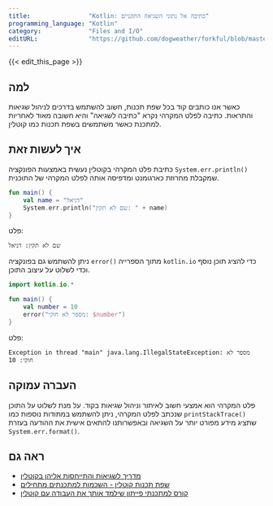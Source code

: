 ```yaml
---
title:                "Kotlin: כתיבה אל נתוני השגיאה התקניים"
programming_language: "Kotlin"
category:             "Files and I/O"
editURL:              "https://github.com/dogweather/forkful/blob/master/content/he/kotlin/writing-to-standard-error.md"
---
```


{{< edit_this_page >}}

## למה

כאשר אנו כותבים קוד בכל שפת תכנות, חשוב להשתמש בדרכים לניהול שגיאות והתראות. כתיבה לפלט המקרהי נקרא "כתיבה לשגיאה" והיא חשובה מאוד לאחריות למתכנת כאשר משתמשים בשפת תכנות כמו קוטלין.

## איך לעשות זאת

כתיבת פלט המקרהי בקוטלין נעשית באמצעות הפונקציה `System.err.println()` שמקבלת מחרוזת כארגומנט ומדפיסה אותה לפלט המקרהי של התוכנית.

```Kotlin
fun main() {
    val name = "דניאל"
    System.err.println("שם לא תקין: " + name)
}
```

פלט:

```
שם לא תקין: דניאל
```

ניתן להשתמש גם בפונקציה `error()` מתוך הספרייה `kotlin.io` כדי להציג תוכן נוסף וכדי לשלוט על עיצוב התוכן.

```Kotlin
import kotlin.io.*

fun main() {
    val number = 10
    error("מספר לא חוקי: $number")
}
```

פלט:

```
Exception in thread "main" java.lang.IllegalStateException: מספר לא חוקי: 10
```

## העברה עמוקה

פלט המקרהי הוא אמצעי חשוב לאיתור וניהול שגיאות בקוד. על מנת לשלוט על התוכן שנכתב לפלט המקרהי, ניתן להשתמש במתודות נוספות כמו `printStackTrace()` שתציג מידע מפורט יותר על השגיאה ובאפשרותנו להתאים אישית את ההודעה בעזרת `System.err.format()`.

## ראה גם

- [מדריך לשגיאות והתייחסות אליהן בקוטלין](https://kotlinlang.org/docs/exception.html)
- [שפת תכנות קוטלין - השכמות למתכנתים מתחילים](https://www.samanage.com/he/blog/kotlin-programming/#utm_source=kotlinblog&utm_medium=referral&utm_campaign=bmc)
- [קורס למתכנתי פייתון שילמד אותך את העבודה עם קוטלין](https://pythontips.com/2017/09/02/python-coding-an-in-depth-tutorial-for-programmers-new-to-kotlin/)